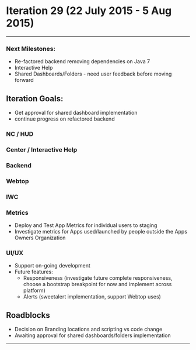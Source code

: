 # Iteration 29 (22 July 2015 - 5 Aug 2015)

*** 
### Next Milestones:
* Re-factored backend removing dependencies on Java 7
* Interactive Help
* Shared Dashboards/Folders - need user feedback before moving forward


## Iteration Goals:
* Get approval for shared dashboard implementation
* continue progress on refactored backend

### NC / HUD

### Center / Interactive Help

### Backend

### Webtop

### IWC

### Metrics
* Deploy and Test App Metrics for individual users to staging
* Investigate metrics for Apps used/launched by people outside the Apps Owners Organization

### UI/UX
* Support on-going development
* Future features:
  * Responsiveness (investigate future complete responsiveness, choose a bootstrap breakpoint for now and implement across platform)
  * Alerts (sweetalert implementation, support Webtop uses)

## Roadblocks
* Decision on Branding locations and scripting vs code change
* Awaiting approval for shared dashboards/folders implementation
***
